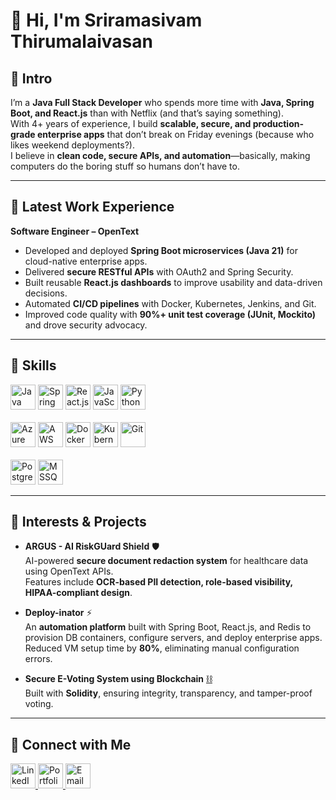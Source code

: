 # 👋 Hi, I'm Sriramasivam Thirumalaivasan

## 🔹 Intro
I’m a **Java Full Stack Developer** who spends more time with **Java, Spring Boot, and React.js** than with Netflix (and that’s saying something).  
With 4+ years of experience, I build **scalable, secure, and production-grade enterprise apps** that don’t break on Friday evenings (because who likes weekend deployments?).  
I believe in **clean code, secure APIs, and automation**—basically, making computers do the boring stuff so humans don’t have to.  

---

## 🔹 Latest Work Experience
**Software Engineer – OpenText**  
- Developed and deployed **Spring Boot microservices (Java 21)** for cloud-native enterprise apps.  
- Delivered **secure RESTful APIs** with OAuth2 and Spring Security.  
- Built reusable **React.js dashboards** to improve usability and data-driven decisions.  
- Automated **CI/CD pipelines** with Docker, Kubernetes, Jenkins, and Git.  
- Improved code quality with **90%+ unit test coverage (JUnit, Mockito)** and drove security advocacy.  

---

## 🔹 Skills

<p align="left">
  <!-- Languages & Frameworks -->
  <img src="https://cdn.jsdelivr.net/gh/devicons/devicon/icons/java/java-original.svg" width="40" title="Java"/>
  <img src="https://cdn.jsdelivr.net/gh/devicons/devicon/icons/spring/spring-original.svg" width="40" title="Spring Boot"/>
  <img src="https://cdn.jsdelivr.net/gh/devicons/devicon/icons/react/react-original.svg" width="40" title="React.js"/>
  <img src="https://cdn.jsdelivr.net/gh/devicons/devicon/icons/javascript/javascript-original.svg" width="40" title="JavaScript"/>
  <img src="https://cdn.jsdelivr.net/gh/devicons/devicon/icons/python/python-original.svg" width="40" title="Python"/>
  <br/><br/>
  <!-- Cloud & DevOps -->
  <img src="https://cdn.jsdelivr.net/gh/devicons/devicon/icons/azure/azure-original.svg" width="40" title="Azure"/>
  <img src="https://cdn.jsdelivr.net/gh/devicons/devicon@latest/icons/amazonwebservices/amazonwebservices-original-wordmark.svg" width="40" title="AWS"/>
  <img src="https://cdn.jsdelivr.net/gh/devicons/devicon/icons/docker/docker-original.svg" width="40" title="Docker"/>
  <img src="https://cdn.jsdelivr.net/gh/devicons/devicon/icons/kubernetes/kubernetes-plain.svg" width="40" title="Kubernetes"/>
  <img src="https://cdn.jsdelivr.net/gh/devicons/devicon/icons/git/git-original.svg" width="40" title="Git"/>
  <br/><br/>
  <!-- Databases & Tools -->
  <img src="https://cdn.jsdelivr.net/gh/devicons/devicon/icons/postgresql/postgresql-original.svg" width="40" title="PostgreSQL"/>
  <img src="https://cdn.jsdelivr.net/gh/devicons/devicon/icons/microsoftsqlserver/microsoftsqlserver-plain.svg" width="40" title="MSSQL"/>
</p>

---

## 🔹 Interests & Projects

- **ARGUS - AI RiskGUard Shield** 🛡️  
  AI-powered **secure document redaction system** for healthcare data using OpenText APIs.  
  Features include **OCR-based PII detection, role-based visibility, HIPAA-compliant design**.  

- **Deploy-inator** ⚡  
  An **automation platform** built with Spring Boot, React.js, and Redis to provision DB containers, configure servers, and deploy enterprise apps.  
  Reduced VM setup time by **80%**, eliminating manual configuration errors.  

- **Secure E-Voting System using Blockchain** [⛓️](https://aip.scitation.org/doi/abs/10.1063/5.0109146)  
  Built with **Solidity**, ensuring integrity, transparency, and tamper-proof voting.  

---

## 🔹 Connect with Me

<p align="left">
  <a href="https://www.linkedin.com/in/t-sriramasivam/" target="_blank">
    <img src="https://cdn.jsdelivr.net/gh/devicons/devicon/icons/linkedin/linkedin-original.svg" width="40" title="LinkedIn"/>
  </a>

  <a href="https://argohaw.github.io/SriramPortfolio/" target="_blank">
    <img src="https://img.icons8.com/?size=100&id=AfM2kzPzTz6Q&format=png&color=000000" width="40" title="Portfolio"/>
  </a>

  <a href="mailto:tsriram2310@gmail.com">
    <img src="https://cdn.jsdelivr.net/gh/devicons/devicon/icons/google/google-original.svg" width="40" title="Email"/>
  </a>
</p>
